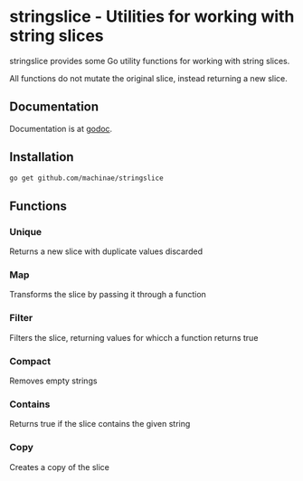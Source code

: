 # stringslice - Utilities for working with string slices
stringslice provides some Go utility functions for working with string slices.

All functions do not mutate the original slice, instead returning a new
slice.

## Documentation
Documentation is at [godoc](https://godoc.org/github.com/machinae/stringslice).

## Installation
```sh
go get github.com/machinae/stringslice
```

## Functions

### Unique
Returns a new slice with duplicate values discarded

### Map
Transforms the slice by passing it through a function

### Filter
Filters the slice, returning values for whicch a function returns true

### Compact
Removes empty strings

### Contains
Returns true if the slice contains the given string

### Copy
Creates a copy of the slice
